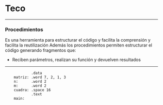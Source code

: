 # Teco
---
### Procedimientos
Es una herramienta para estructurar el código y facilita la comprensión y facilita la reutilización
Además los procedimientos permiten estructurar el código generando fragmentos que:
- Reciben parámetros, realizan su función y devuelven resultados
---
```arm
			.data
	matriz: .word 7, 2, 1, 3
	n:      .word 2
	m:      .word 2
	cuadra: .space 16
			.text
	main:  
	
```